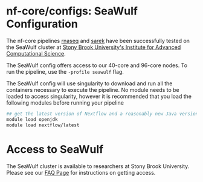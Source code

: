 # nf-core/configs: SeaWulf Configuration

The nf-core pipelines [rnaseq](https://nf-co.re/rnaseq) and
[sarek](https://nf-co.re/sarek) have been successfully tested on the SeaWulf
cluster at [Stony Brook University's Institute for Advanced Computational Science](https://www.stonybrook.edu/commcms/iacs/index.php).

The SeaWulf config offers access to our 40-core and 96-core nodes.
To run the pipeline, use the `-profile seawulf` flag.

The SeaWulf config will use singularity to download and run all the containers necessary to execute the pipeline. No module needs to be loaded to access singularity, however it is recommended that you load the following modules before running your pipeline

```bash
## get the latest version of Nextflow and a reasonably new Java version
module load openjdk
module load nextflow/latest
```

# Access to SeaWulf

The SeaWulf cluster is available to researchers at Stony Brook University.
Please see our [FAQ Page](https://it.stonybrook.edu/services/high-performance-computing)
for instructions on getting access.
